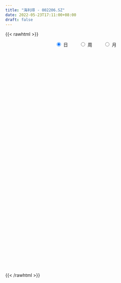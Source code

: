 ```yaml
---
title: "海利得 - 002206.SZ"
date: 2022-05-23T17:11:00+08:00
draft: false
---
```

{{< rawhtml >}}
    <div style="text-align: center">
        <label style="padding: 1rem;"><input style="margin-right: .5rem" type="radio" name="period" value="D" checked onclick="period_change(this)">日</label>
        <label style="padding: 1rem;"><input style="margin-right: .5rem" type="radio" name="period" value="W" onclick="period_change(this)">周</label>
        <label style="padding: 1rem;"><input style="margin-right: .5rem" type="radio" name="period" value="M" onclick="period_change(this)">月</label>
    </div>
    <div id="chart" style="height: 700px;"></div> 
    <script type="text/javascript">
        const D_v = [88414.81,85688.5,72486.69,175430.63,104015.01,97010.0,111430.95,96330.5,111234.52,437819.83,413335.61,219319.92,201864.05,152660.83,217826.52,156853.53,108765.5,101398.27,102374.85,95580.01,198738.55,105119.7,177600.34,258519.34,214427.91,205862.45,145038.59,136930.44,547091.91,486172.41,469386.55,233867.35,510792.84,525107.13,276634.5,253597.0,169354.0,161790.75,170203.51,198742.83,209179.36,255772.09,718495.76,438086.57,290447.69,275708.98,373329.61,233764.82,223183.49,205210.29,208273.59,191780.02,316592.36,262185.19,229954.52,133695.69,389410.2,211824.1,588864.78,416023.74,339724.54,226074.91,209394.0,512709.35,242657.79,345595.25,218289.33,221182.02,222318.5,188295.5,169327.25,117868.0,183967.25,240449.63,209501.41,156752.68,271253.13,456726.45,587412.3100000001,615416.96,1043750.75,1059504.79,738600.74,385644.76,407828.14,436140.63,492182.6,379535.36,520880.95,303868.78,256572.7,335735.37,275281.79,277193.35,265104.53,302971.63,227337.5,243543.51,208396.25,199041.21,211082.24,263424.26,198648.17,219847.0,207850.33,215282.0,370885.31,408344.14,670665.71,783890.4,384966.56,725973.7,683386.5699999999,516847.88,390154.75,384040.57,524981.6,314929.48,321241.35,407122.98,207595.63,179053.98,236004.36,294023.39,167592.81,144655.99,205950.25,428018.88,747913.22,408497.79,423031.29,528595.95,354634.24,427303.14,342150.07,323025.37,543304.0699999999,1337152.5800000001,1038293.17,442940.61,1004786.84,603027.22,400660.6,400053.51,293576.75,463613.22,264437.13,205297.62,164707.68,390498.58,307795.18,335214.96,299147.46,156356.13,195734.26,220776.73,239441.15,283251.35,202155.43,196772.62,393591.93,214629.89,128342.74,159403.27,265903.37,175006.77,154723.73,148704.22,365276.46,204761.88,132472.83,268248.58,156015.69,199385.26,159782.65,158882.91,130468.32,176545.0,153273.5,136010.87,136768.01,192560.42,134849.38,119960.0,134942.0,145618.5,154428.13,165538.74,77468.24,100819.0,157973.29,156474.0,198393.98,144141.34,104886.05,132899.5,241853.42,190937.53,209951.48,275160.06,174730.68,286887.5,224234.0,624816.0699999999,477945.3,316785.61,282183.98,232498.32,170584.74,159078.62,152308.87,173732.19,141521.2,156388.37,143911.83,147057.75,128312.8,115534.2,115540.65,141438.54,156952.75,162260.41,283344.35,201509.51,110832.08,89208.0,100439.19,129508.67,73551.38,166327.0,261993.54,174026.53,214610.58,205502.61,177416.7,123732.31,146472.36,189971.41,261269.33,134281.51,135429.19,227694.0,98982.5,125896.53,106676.36,80508.33,141304.28,308117.35,296347.04,311729.77]
const D_histogram = [0.0,-0.0012763533,-0.0071119423,-0.0186739343,-0.019774755,-0.0269794715,-0.0331035803,-0.0426211359,-0.0370769775,0.0025903324,0.0277366808,0.043038318,0.0531837806,0.0549771579,0.0576980605,0.0492389987,0.0366564708,0.0220654835,0.0158646977,0.0101062112,0.016390964,0.0145411312,0.0191437063,0.0255910888,0.011738622,0.0152181429,0.0172185742,0.0060224743,0.0260570107,0.0217988375,-0.0083610018,-0.0231611165,0.0044034137,0.0206901998,0.0245401406,0.0114026824,0.0035967893,-0.002380912,-0.0011503608,-0.0005691154,0.0002141617,0.0163987589,0.0458180422,0.0703987548,0.0777341977,0.0807188747,0.0927614956,0.0847498552,0.0612045305,0.0392286068,0.0263189007,0.0018395403,0.0001055493,-0.0396119112,-0.067140974,-0.0771381423,-0.0996974894,-0.0712848405,-0.0256526067,0.0131226403,0.0417084294,0.054017791,0.0470607125,0.0378578927,0.0333872168,0.0543770033,0.0626590635,0.0438920726,0.0084168415,-0.0203740648,-0.0421433092,-0.0576361024,-0.0593169424,-0.0387157007,-0.0434307904,-0.0438840299,-0.0287787114,0.0144974557,0.0897215067,0.185927423,0.2598230247,0.3203744477,0.3501504718,0.3518963334,0.3473052246,0.3145787844,0.2562817762,0.1933640116,0.0902024558,0.0116915455,-0.0619578561,-0.1209000008,-0.166620345,-0.2108496729,-0.2551743769,-0.3068645189,-0.3304059603,-0.3675023835,-0.3732982935,-0.3704463509,-0.3474393972,-0.3345500331,-0.3119609369,-0.2729163693,-0.2383842895,-0.1958220963,-0.1366099364,-0.0940052498,-0.0287292418,-0.0330099415,-0.0340009059,-0.0021680063,0.0383636373,0.055331892,0.0507718648,0.0602832478,0.0173515375,0.0037491196,-0.0162928152,-0.0571520943,-0.074325571,-0.0794126405,-0.0630748045,-0.0206192396,0.0111389274,0.040245559,0.0430983551,0.0911511115,0.139280505,0.173130283,0.2405331791,0.239369255,0.2247387223,0.2434037933,0.2603448544,0.2574931132,0.301786845,0.3477317732,0.3430091547,0.2479208057,0.134435956,0.028464902,-0.0494374039,-0.1151229665,-0.1566820441,-0.1422928043,-0.1468730744,-0.1512810275,-0.1454324539,-0.1178141706,-0.0841120951,-0.0902914846,-0.0992400718,-0.102847284,-0.122466596,-0.1386890228,-0.1260887755,-0.0938816485,-0.0808539867,-0.0554574023,-0.0260658555,-0.0371331694,-0.0333275608,-0.0464886708,-0.0592774808,-0.068474718,-0.0626572686,-0.0609927658,-0.0759193765,-0.0619988643,-0.0465403785,-0.0601783306,-0.0682269245,-0.0830437965,-0.0819915962,-0.0963883172,-0.0939666687,-0.0994234924,-0.089522252,-0.0703098747,-0.0441938214,-0.0188480576,-0.0080343373,-0.0107066414,-0.0120945856,-0.0068336037,0.0074399951,0.0278736779,0.0433755652,0.0567893324,0.0597654038,0.0769669307,0.0758422997,0.0771571691,0.0778417557,0.0696216928,0.047796299,0.0267748296,0.0002782562,-0.0359197659,-0.0717518032,-0.1014834769,-0.0732711918,-0.037494286,-0.0555637708,-0.077591308,-0.0726883374,-0.0643989062,-0.051721968,-0.0323744502,-0.0244644459,-0.0145095001,-0.0107815521,-0.0117655942,-0.0111573827,-0.0070049245,0.0068254056,0.0183229533,0.0270756994,0.039969279,0.0400131893,0.0306333226,0.0068342307,-0.0017961822,-0.0087589429,-0.0066333689,-0.0084803598,0.0013387595,0.0115704185,0.0049053249,-0.0183938771,-0.0323485876,-0.0613390996,-0.0891597529,-0.0865057716,-0.0800090811,-0.0546694726,-0.002130637,0.0296071158,0.0529576931,0.0703447508,0.086113085,0.0953767269,0.0979458255,0.0953228226,0.0912802832,0.090180936,0.1003510633,0.1219282366,0.1447788788]
const D_fast = [0.0,-0.0015954416,-0.0092090162,-0.0254394918,-0.0314840013,-0.0454335856,-0.0598335894,-0.080006429,-0.083731515,-0.0434166221,-0.0113361034,0.0147251132,0.038166521,0.0537041878,0.0708496055,0.0747002934,0.0712818832,0.0622072668,0.0599726554,0.0567407217,0.0671232156,0.0689086655,0.0782971672,0.0911423219,0.0802245106,0.0875085672,0.0938136421,0.0841231607,0.1106719498,0.111863486,0.0796133963,0.0590230024,0.087688386,0.1091477221,0.119132698,0.1088459105,0.1019392147,0.0953662854,0.0963092463,0.0967482129,0.0975850305,0.1178693174,0.1587431112,0.2009235125,0.2276925048,0.2508569005,0.2860898954,0.2992657187,0.2910215266,0.2788527547,0.2725227738,0.2485032984,0.2467956947,0.1971752565,0.1528609501,0.1235792463,0.0760955268,0.0866869656,0.1259060477,0.1679619548,0.2069748512,0.2327886606,0.2375967602,0.2378584135,0.2417345418,0.2763185792,0.3002654052,0.2924714325,0.2591004118,0.2252159892,0.1929109175,0.1630090988,0.1464990231,0.1574213396,0.1418485524,0.1304243054,0.138334946,0.1852354771,0.2828899047,0.4255776768,0.5644290347,0.7050740697,0.8223877116,0.9121076567,0.994342854,1.0402611099,1.0460345457,1.031457784,0.9508468421,0.8752588182,0.7861199526,0.6969528077,0.6095773772,0.5126356312,0.4045173329,0.2761110612,0.1699681297,0.0409961106,-0.0581243728,-0.1478840179,-0.2117369135,-0.2824850577,-0.3378861957,-0.3670707204,-0.392134713,-0.3985280438,-0.373468368,-0.3543649939,-0.2962712963,-0.3088044814,-0.3182956723,-0.2870047742,-0.2368822214,-0.2060809937,-0.1979480546,-0.1733658596,-0.2119596857,-0.2246248236,-0.2487399622,-0.3038872649,-0.3396421344,-0.3645823639,-0.3640132291,-0.3267124741,-0.2921695752,-0.2530015538,-0.239374169,-0.1685336347,-0.0855841149,-0.0084517662,0.1190844246,0.1777628143,0.2193169621,0.2988329815,0.3808602562,0.4423817933,0.5621222364,0.6950001079,0.7760297781,0.7429216305,0.6630457697,0.5641909413,0.4739292844,0.3794629801,0.2987333915,0.2775494302,0.2362508915,0.1940226815,0.1635131417,0.1616778824,0.1743519341,0.1455996734,0.1118410683,0.0825220351,0.0322860741,-0.0186086083,-0.0375305549,-0.0287938401,-0.035979675,-0.0244474411,-0.0015723583,-0.0219229645,-0.0264492461,-0.0512325238,-0.078840704,-0.1051566207,-0.1150034885,-0.1285871771,-0.1624936319,-0.1640728358,-0.1602494447,-0.1889319793,-0.2140373044,-0.2496151255,-0.2690608243,-0.3075546245,-0.3286246432,-0.35893734,-0.3714166627,-0.3697817541,-0.3547141561,-0.3340804066,-0.3252752707,-0.3306242351,-0.3350358257,-0.3314832448,-0.3153496472,-0.2879475449,-0.2616017663,-0.233990666,-0.2160732436,-0.1796299841,-0.1617940401,-0.1411898784,-0.1210448529,-0.1118594926,-0.1217358116,-0.1360635737,-0.162490583,-0.2076685466,-0.2614385346,-0.3165410776,-0.3066465904,-0.2802432561,-0.3122036836,-0.3536290478,-0.3668981616,-0.3747084569,-0.3749620107,-0.3637081055,-0.3619142127,-0.3555866418,-0.3545540819,-0.3584795226,-0.3606606567,-0.3582594296,-0.3427227482,-0.3266444622,-0.3111227912,-0.2882368919,-0.2781896842,-0.2799112203,-0.3020017546,-0.311081213,-0.3202337093,-0.3197664776,-0.3237335584,-0.3135797492,-0.3004554857,-0.305894248,-0.3337919193,-0.3558337767,-0.4001590636,-0.4502696551,-0.4692421167,-0.4827476965,-0.4710754562,-0.4190692798,-0.3799297481,-0.3433397475,-0.308366502,-0.2710698966,-0.237962073,-0.2109065181,-0.1896988153,-0.1709212839,-0.149475397,-0.114217504,-0.0621582715,-0.0031129096]
const D_slow = [0.0,-0.0003190883,-0.0020970739,-0.0067655575,-0.0117092462,-0.0184541141,-0.0267300092,-0.0373852931,-0.0466545375,-0.0460069544,-0.0390727842,-0.0283132047,-0.0150172596,-0.0012729701,0.013151545,0.0254612947,0.0346254124,0.0401417833,0.0441079577,0.0466345105,0.0507322515,0.0543675343,0.0591534609,0.0655512331,0.0684858886,0.0722904243,0.0765950679,0.0781006864,0.0846149391,0.0900646485,0.087974398,0.0821841189,0.0832849723,0.0884575223,0.0945925574,0.097443228,0.0983424254,0.0977471974,0.0974596072,0.0973173283,0.0973708688,0.1014705585,0.112925069,0.1305247577,0.1499583071,0.1701380258,0.1933283997,0.2145158635,0.2298169961,0.2396241478,0.246203873,0.2466637581,0.2466901454,0.2367871676,0.2200019241,0.2007173886,0.1757930162,0.1579718061,0.1515586544,0.1548393145,0.1652664218,0.1787708696,0.1905360477,0.2000005209,0.2083473251,0.2219415759,0.2376063418,0.2485793599,0.2506835703,0.2455900541,0.2350542268,0.2206452012,0.2058159656,0.1961370404,0.1852793428,0.1743083353,0.1671136575,0.1707380214,0.193168398,0.2396502538,0.30460601,0.3846996219,0.4722372399,0.5602113232,0.6470376294,0.7256823255,0.7897527695,0.8380937724,0.8606443864,0.8635672727,0.8480778087,0.8178528085,0.7761977222,0.723485304,0.6596917098,0.5829755801,0.50037409,0.4084984941,0.3151739207,0.222562333,0.1357024837,0.0520649754,-0.0259252588,-0.0941543511,-0.1537504235,-0.2027059476,-0.2368584317,-0.2603597441,-0.2675420546,-0.2757945399,-0.2842947664,-0.284836768,-0.2752458586,-0.2614128856,-0.2487199194,-0.2336491075,-0.2293112231,-0.2283739432,-0.232447147,-0.2467351706,-0.2653165633,-0.2851697235,-0.3009384246,-0.3060932345,-0.3033085026,-0.2932471129,-0.2824725241,-0.2596847462,-0.22486462,-0.1815820492,-0.1214487544,-0.0616064407,-0.0054217601,0.0554291882,0.1205154018,0.1848886801,0.2603353914,0.3472683347,0.4330206233,0.4950008248,0.5286098138,0.5357260393,0.5233666883,0.4945859467,0.4554154356,0.4198422345,0.3831239659,0.3453037091,0.3089455956,0.2794920529,0.2584640292,0.235891158,0.2110811401,0.1853693191,0.1547526701,0.1200804144,0.0885582205,0.0650878084,0.0448743117,0.0310099612,0.0244934973,0.0152102049,0.0068783147,-0.004743853,-0.0195632232,-0.0366819027,-0.0523462198,-0.0675944113,-0.0865742554,-0.1020739715,-0.1137090661,-0.1287536488,-0.1458103799,-0.166571329,-0.1870692281,-0.2111663074,-0.2346579745,-0.2595138476,-0.2818944106,-0.2994718793,-0.3105203347,-0.3152323491,-0.3172409334,-0.3199175937,-0.3229412401,-0.3246496411,-0.3227896423,-0.3158212228,-0.3049773315,-0.2907799984,-0.2758386475,-0.2565969148,-0.2376363398,-0.2183470476,-0.1988866086,-0.1814811854,-0.1695321107,-0.1628384033,-0.1627688392,-0.1717487807,-0.1896867315,-0.2150576007,-0.2333753986,-0.2427489701,-0.2566399128,-0.2760377398,-0.2942098242,-0.3103095507,-0.3232400427,-0.3313336553,-0.3374497668,-0.3410771418,-0.3437725298,-0.3467139283,-0.349503274,-0.3512545051,-0.3495481537,-0.3449674154,-0.3381984906,-0.3282061708,-0.3182028735,-0.3105445429,-0.3088359852,-0.3092850308,-0.3114747665,-0.3131331087,-0.3152531986,-0.3149185088,-0.3120259041,-0.3107995729,-0.3153980422,-0.3234851891,-0.338819964,-0.3611099022,-0.3827363451,-0.4027386154,-0.4164059835,-0.4169386428,-0.4095368639,-0.3962974406,-0.3787112529,-0.3571829816,-0.3333387999,-0.3088523435,-0.2850216379,-0.2622015671,-0.2396563331,-0.2145685673,-0.1840865081,-0.1478917884]
const D_data = [['2021-05-12', 5.44, 5.6, 5.37, 5.61],['2021-05-13', 5.64, 5.58, 5.52, 5.72],['2021-05-14', 5.56, 5.5, 5.47, 5.65],['2021-05-17', 5.46, 5.37, 5.3, 5.53],['2021-05-18', 5.38, 5.45, 5.3, 5.46],['2021-05-19', 5.45, 5.33, 5.31, 5.48],['2021-05-20', 5.31, 5.28, 5.18, 5.34],['2021-05-21', 5.29, 5.16, 5.14, 5.32],['2021-05-24', 5.17, 5.3, 5.13, 5.3],['2021-05-25', 5.31, 5.83, 5.31, 5.83],['2021-05-26', 5.83, 5.83, 5.68, 5.93],['2021-05-27', 5.76, 5.84, 5.73, 5.85],['2021-05-28', 5.83, 5.88, 5.7, 5.96],['2021-05-31', 5.99, 5.85, 5.78, 6.0],['2021-06-01', 5.85, 5.92, 5.76, 6.02],['2021-06-02', 5.9, 5.81, 5.8, 6.05],['2021-06-03', 5.82, 5.74, 5.73, 5.87],['2021-06-04', 5.72, 5.67, 5.62, 5.75],['2021-06-07', 5.67, 5.74, 5.67, 5.84],['2021-06-08', 5.76, 5.73, 5.63, 5.81],['2021-06-09', 5.69, 5.9, 5.65, 5.98],['2021-06-10', 5.91, 5.83, 5.8, 5.91],['2021-06-11', 5.87, 5.94, 5.75, 5.99],['2021-06-15', 5.92, 6.02, 5.83, 6.11],['2021-06-16', 5.95, 5.77, 5.61, 5.99],['2021-06-17', 5.76, 5.98, 5.75, 6.01],['2021-06-18', 6.0, 6.0, 5.88, 6.04],['2021-06-21', 5.96, 5.83, 5.8, 6.01],['2021-06-22', 5.81, 6.27, 5.75, 6.41],['2021-06-23', 6.27, 6.04, 5.99, 6.32],['2021-06-24', 6.01, 5.64, 5.52, 6.07],['2021-06-25', 5.62, 5.71, 5.57, 5.81],['2021-06-28', 5.66, 6.28, 5.62, 6.28],['2021-06-29', 6.39, 6.28, 6.15, 6.56],['2021-06-30', 6.35, 6.21, 6.11, 6.37],['2021-07-01', 6.21, 6.0, 6.0, 6.28],['2021-07-02', 5.99, 6.03, 5.96, 6.12],['2021-07-05', 6.04, 6.03, 5.92, 6.14],['2021-07-06', 6.03, 6.12, 5.96, 6.16],['2021-07-07', 6.1, 6.13, 6.02, 6.26],['2021-07-08', 6.14, 6.15, 6.03, 6.29],['2021-07-09', 6.14, 6.41, 6.05, 6.41],['2021-07-12', 6.5, 6.74, 6.46, 7.05],['2021-07-13', 6.6, 6.89, 6.55, 6.95],['2021-07-14', 6.88, 6.84, 6.79, 7.03],['2021-07-15', 6.86, 6.9, 6.71, 7.03],['2021-07-16', 6.86, 7.15, 6.75, 7.29],['2021-07-19', 7.17, 7.01, 6.99, 7.23],['2021-07-20', 6.93, 6.82, 6.72, 6.93],['2021-07-21', 6.83, 6.79, 6.63, 6.87],['2021-07-22', 6.79, 6.87, 6.71, 6.93],['2021-07-23', 6.87, 6.67, 6.65, 6.91],['2021-07-26', 6.67, 6.92, 6.65, 6.99],['2021-07-27', 6.88, 6.35, 6.32, 6.99],['2021-07-28', 6.3, 6.31, 6.14, 6.48],['2021-07-29', 6.32, 6.4, 6.32, 6.5],['2021-07-30', 6.38, 6.11, 6.07, 6.48],['2021-08-02', 6.4, 6.72, 6.38, 6.72],['2021-08-03', 6.87, 7.12, 6.86, 7.15],['2021-08-04', 7.12, 7.28, 7.05, 7.6],['2021-08-05', 7.31, 7.38, 7.11, 7.47],['2021-08-06', 7.58, 7.35, 7.3, 7.58],['2021-08-09', 7.34, 7.19, 7.11, 7.42],['2021-08-10', 7.3, 7.18, 7.0, 7.65],['2021-08-11', 7.3, 7.26, 7.1, 7.47],['2021-08-12', 7.32, 7.69, 7.21, 7.75],['2021-08-13', 7.76, 7.69, 7.55, 7.85],['2021-08-16', 7.64, 7.4, 7.37, 7.75],['2021-08-17', 7.4, 7.1, 7.05, 7.51],['2021-08-18', 7.1, 7.04, 6.91, 7.16],['2021-08-19', 7.06, 7.0, 6.78, 7.08],['2021-08-20', 7.01, 6.97, 6.84, 7.12],['2021-08-23', 7.01, 7.08, 6.86, 7.09],['2021-08-24', 7.09, 7.4, 7.02, 7.41],['2021-08-25', 7.29, 7.12, 7.0, 7.3],['2021-08-26', 7.11, 7.15, 7.02, 7.2],['2021-08-27', 7.12, 7.38, 7.04, 7.45],['2021-08-30', 7.35, 7.91, 7.32, 7.96],['2021-08-31', 7.78, 8.7, 7.78, 8.7],['2021-09-01', 9.09, 9.57, 8.9, 9.57],['2021-09-02', 9.56, 9.97, 9.02, 10.24],['2021-09-03', 10.2, 10.45, 10.14, 10.97],['2021-09-06', 10.7, 10.64, 9.92, 11.15],['2021-09-07', 10.71, 10.73, 10.5, 10.92],['2021-09-08', 10.95, 11.01, 10.75, 11.5],['2021-09-09', 11.01, 10.92, 10.51, 11.2],['2021-09-10', 11.07, 10.69, 10.45, 11.18],['2021-09-13', 10.85, 10.6, 10.28, 10.85],['2021-09-14', 10.55, 9.88, 9.86, 10.57],['2021-09-15', 9.84, 9.86, 9.7, 10.12],['2021-09-16', 10.08, 9.61, 9.52, 10.08],['2021-09-17', 9.63, 9.48, 9.22, 9.69],['2021-09-22', 9.42, 9.36, 9.17, 9.5],['2021-09-23', 9.4, 9.09, 9.0, 9.44],['2021-09-24', 9.12, 8.76, 8.72, 9.15],['2021-09-27', 8.83, 8.27, 8.2, 8.89],['2021-09-28', 8.29, 8.24, 8.05, 8.45],['2021-09-29', 8.24, 7.69, 7.64, 8.28],['2021-09-30', 7.82, 7.72, 7.65, 7.9],['2021-10-08', 7.97, 7.56, 7.48, 8.04],['2021-10-11', 7.65, 7.62, 7.49, 7.81],['2021-10-12', 7.71, 7.33, 7.19, 7.71],['2021-10-13', 7.33, 7.29, 7.1, 7.33],['2021-10-14', 7.3, 7.42, 7.18, 7.58],['2021-10-15', 7.41, 7.34, 7.23, 7.54],['2021-10-18', 7.4, 7.45, 7.25, 7.51],['2021-10-19', 7.51, 7.77, 7.38, 7.9],['2021-10-20', 7.72, 7.71, 7.32, 7.8],['2021-10-21', 7.64, 8.2, 7.55, 8.48],['2021-10-22', 8.12, 7.43, 7.42, 8.2],['2021-10-25', 7.49, 7.39, 7.25, 7.58],['2021-10-26', 7.34, 7.83, 7.33, 8.13],['2021-10-27', 7.88, 8.11, 7.61, 8.43],['2021-10-28', 8.1, 7.97, 7.68, 8.32],['2021-10-29', 8.07, 7.74, 7.66, 8.12],['2021-11-01', 7.8, 7.94, 7.79, 8.07],['2021-11-02', 7.9, 7.19, 7.16, 7.96],['2021-11-03', 7.26, 7.38, 7.13, 7.57],['2021-11-04', 7.37, 7.17, 7.09, 7.43],['2021-11-05', 7.16, 6.68, 6.64, 7.16],['2021-11-08', 6.61, 6.73, 6.43, 6.78],['2021-11-09', 6.72, 6.72, 6.56, 6.76],['2021-11-10', 6.76, 6.92, 6.57, 6.97],['2021-11-11', 6.83, 7.33, 6.83, 7.34],['2021-11-12', 7.35, 7.35, 7.24, 7.42],['2021-11-15', 7.34, 7.46, 7.3, 7.53],['2021-11-16', 7.49, 7.21, 7.17, 7.62],['2021-11-17', 7.21, 7.93, 7.11, 7.93],['2021-11-18', 7.94, 8.25, 7.83, 8.71],['2021-11-19', 8.3, 8.39, 7.9, 8.44],['2021-11-22', 8.39, 9.23, 8.3, 9.23],['2021-11-23', 9.28, 8.73, 8.65, 9.38],['2021-11-24', 8.87, 8.7, 8.53, 9.04],['2021-11-25', 8.7, 9.32, 8.58, 9.48],['2021-11-26', 9.21, 9.61, 9.18, 9.88],['2021-11-29', 9.58, 9.63, 9.42, 9.82],['2021-11-30', 9.7, 10.59, 9.7, 10.59],['2021-12-01', 11.36, 11.16, 10.82, 11.65],['2021-12-02', 11.29, 10.97, 10.49, 11.8],['2021-12-03', 10.97, 9.87, 9.87, 10.99],['2021-12-06', 9.71, 9.3, 9.18, 9.95],['2021-12-07', 9.58, 8.94, 8.87, 9.64],['2021-12-08', 9.17, 8.86, 8.81, 9.18],['2021-12-09', 8.84, 8.63, 8.51, 8.85],['2021-12-10', 8.66, 8.6, 8.43, 8.73],['2021-12-13', 8.64, 9.17, 8.58, 9.23],['2021-12-14', 9.06, 8.9, 8.86, 9.2],['2021-12-15', 8.88, 8.81, 8.7, 9.08],['2021-12-16', 8.81, 8.87, 8.75, 8.98],['2021-12-17', 8.83, 9.17, 8.75, 9.45],['2021-12-20', 9.1, 9.37, 8.94, 9.54],['2021-12-21', 9.36, 8.91, 8.72, 9.36],['2021-12-22', 8.95, 8.79, 8.5, 8.95],['2021-12-23', 8.79, 8.77, 8.71, 8.93],['2021-12-24', 8.79, 8.44, 8.42, 8.82],['2021-12-27', 8.42, 8.3, 8.08, 8.49],['2021-12-28', 8.36, 8.56, 8.29, 8.62],['2021-12-29', 8.48, 8.85, 8.42, 9.1],['2021-12-30', 8.87, 8.67, 8.5, 8.88],['2021-12-31', 8.64, 8.88, 8.58, 9.07],['2022-01-04', 8.79, 9.05, 8.73, 9.35],['2022-01-05', 9.05, 8.57, 8.51, 9.06],['2022-01-06', 8.53, 8.71, 8.5, 8.8],['2022-01-07', 8.7, 8.44, 8.4, 8.75],['2022-01-10', 8.43, 8.33, 8.23, 8.49],['2022-01-11', 8.33, 8.26, 8.23, 8.56],['2022-01-12', 8.27, 8.38, 8.23, 8.47],['2022-01-13', 8.35, 8.29, 8.25, 8.47],['2022-01-14', 8.24, 7.98, 7.85, 8.28],['2022-01-17', 7.99, 8.27, 7.95, 8.34],['2022-01-18', 8.25, 8.31, 8.15, 8.34],['2022-01-19', 8.33, 7.89, 7.77, 8.41],['2022-01-20', 7.89, 7.83, 7.73, 8.0],['2022-01-21', 7.8, 7.6, 7.5, 7.85],['2022-01-24', 7.6, 7.67, 7.51, 7.77],['2022-01-25', 7.6, 7.34, 7.3, 7.76],['2022-01-26', 7.25, 7.41, 7.23, 7.5],['2022-01-27', 7.41, 7.19, 7.1, 7.53],['2022-01-28', 7.19, 7.28, 6.99, 7.57],['2022-02-07', 7.36, 7.37, 7.3, 7.5],['2022-02-08', 7.4, 7.49, 7.26, 7.54],['2022-02-09', 7.5, 7.55, 7.36, 7.61],['2022-02-10', 7.53, 7.41, 7.33, 7.57],['2022-02-11', 7.37, 7.21, 7.18, 7.38],['2022-02-14', 7.09, 7.16, 7.09, 7.32],['2022-02-15', 7.13, 7.2, 7.08, 7.37],['2022-02-16', 7.21, 7.32, 7.21, 7.56],['2022-02-17', 7.32, 7.46, 7.3, 7.6],['2022-02-18', 7.42, 7.48, 7.38, 7.51],['2022-02-21', 7.53, 7.53, 7.44, 7.64],['2022-02-22', 7.53, 7.45, 7.37, 7.62],['2022-02-23', 7.52, 7.7, 7.43, 7.73],['2022-02-24', 7.68, 7.54, 7.42, 7.88],['2022-02-25', 7.61, 7.6, 7.56, 7.85],['2022-02-28', 7.58, 7.63, 7.46, 7.68],['2022-03-01', 7.63, 7.53, 7.46, 7.68],['2022-03-02', 7.55, 7.3, 7.17, 7.56],['2022-03-03', 7.3, 7.2, 7.14, 7.32],['2022-03-04', 7.19, 6.99, 6.9, 7.2],['2022-03-07', 6.96, 6.66, 6.58, 6.98],['2022-03-08', 6.71, 6.4, 6.35, 6.73],['2022-03-09', 6.44, 6.2, 5.91, 6.46],['2022-03-10', 6.5, 6.82, 6.45, 6.82],['2022-03-11', 6.85, 7.01, 6.46, 7.02],['2022-03-14', 6.78, 6.31, 6.31, 6.95],['2022-03-15', 6.32, 6.06, 6.06, 6.41],['2022-03-16', 6.21, 6.25, 5.92, 6.31],['2022-03-17', 6.37, 6.23, 6.15, 6.52],['2022-03-18', 6.21, 6.25, 6.12, 6.26],['2022-03-21', 6.23, 6.34, 6.19, 6.41],['2022-03-22', 6.3, 6.2, 6.15, 6.35],['2022-03-23', 6.23, 6.21, 6.12, 6.38],['2022-03-24', 6.17, 6.11, 6.05, 6.2],['2022-03-25', 6.1, 6.0, 5.98, 6.13],['2022-03-28', 5.95, 5.96, 5.85, 6.05],['2022-03-29', 5.98, 5.96, 5.91, 6.1],['2022-03-30', 6.05, 6.08, 5.97, 6.12],['2022-03-31', 6.04, 6.08, 6.02, 6.13],['2022-04-01', 6.03, 6.07, 5.96, 6.11],['2022-04-06', 6.07, 6.16, 6.04, 6.2],['2022-04-07', 6.13, 6.02, 5.95, 6.14],['2022-04-08', 6.03, 5.86, 5.82, 6.03],['2022-04-11', 5.81, 5.56, 5.3, 5.85],['2022-04-12', 5.55, 5.62, 5.4, 5.66],['2022-04-13', 5.6, 5.55, 5.5, 5.65],['2022-04-14', 5.58, 5.6, 5.5, 5.65],['2022-04-15', 5.58, 5.5, 5.44, 5.63],['2022-04-18', 5.48, 5.62, 5.39, 5.66],['2022-04-19', 5.68, 5.64, 5.56, 5.7],['2022-04-20', 5.73, 5.4, 5.38, 5.74],['2022-04-21', 5.35, 5.06, 5.01, 5.37],['2022-04-22', 5.05, 5.01, 4.92, 5.08],['2022-04-25', 4.92, 4.62, 4.57, 4.93],['2022-04-26', 4.61, 4.37, 4.29, 4.62],['2022-04-27', 4.26, 4.56, 4.25, 4.59],['2022-04-28', 4.55, 4.51, 4.45, 4.64],['2022-04-29', 4.55, 4.72, 4.51, 4.75],['2022-05-05', 4.76, 5.19, 4.76, 5.19],['2022-05-06', 5.02, 5.11, 4.98, 5.24],['2022-05-09', 5.14, 5.13, 5.05, 5.28],['2022-05-10', 5.07, 5.16, 5.01, 5.22],['2022-05-11', 5.17, 5.24, 5.15, 5.48],['2022-05-12', 5.2, 5.25, 5.2, 5.31],['2022-05-13', 5.29, 5.23, 5.15, 5.3],['2022-05-16', 5.25, 5.2, 5.15, 5.3],['2022-05-17', 5.19, 5.2, 5.11, 5.21],['2022-05-18', 5.21, 5.26, 5.16, 5.33],['2022-05-19', 5.2, 5.47, 5.16, 5.58],['2022-05-20', 5.55, 5.76, 5.5, 5.88],['2022-05-23', 5.77, 5.98, 5.73, 6.05]]
const W_v = [303032.95,284820.23,423683.68,356171.93,202995.91,423143.74,234986.26,430812.11,291398.65,360473.8,250341.64,142868.67,287055.25,317083.06,245374.73,212624.07,160789.67,220126.56,280264.92,183218.23,222187.38,564793.98,355389.9199999999,214055.36,245202.49,227076.96,185384.83,439748.97,621421.6499999999,403286.43,152524.78,108208.16,275927.35,252358.18,333494.35,277684.73,203941.44,161491.43,468703.72,602893.6,369145.17,311014.48,226348.42,221313.36,462939.43,227651.47,270086.07,239999.51,248432.45,185540.09,388267.79,225608.74,353783.0,281019.63,192526.92,333054.9,443991.9399999999,276022.29,196477.9,243136.77,285757.0,202548.43,128210.3,214532.49,199827.37,185668.35,175922.5,231512.82,506822.19,238070.98,230627.43,278201.66,159548.48,149945.59,178806.78,153488.17,226671.64,191771.1,330276.15,212068.74,362388.75,376531.27,576469.0700000001,733500.1000000001,628721.78,534838.14,739301.3199999999,728275.9299999999,632280.01,369197.63,519184.33,125410.31,493338.11,581484.98,382787.68,496100.08,418711.97,375003.93,431404.46,397451.59,254252.77,180841.95,148145.12,195921.14,209269.14,188558.87,129793.64,203556.57,374369.45,345274.96,236514.21,194447.63,241480.35,84385.97,122700.26,232091.7,205878.66,190469.1,255602.03,552375.73,239395.06,181129.02,352242.02,373158.34,412918.44,283592.1,783589.0599999999,1105373.71,410523.4400000001,339774.19,788062.48,626187.23,1038772.76,1045523.1499999999,1206387.29,1144975.0600000001,691677.0900000001,448075.74,329152.36,275619.58,408794.59,316229.42,231294.35,184871.49,220628.27,293252.36,252580.98,284122.12,234214.37,274516.85,109675.9,418157.35,836272.0,919121.05,500044.3400000001,403790.59,695339.4099999999,2539292.4900000002,1027782.4399999999,600349.6900000001,515434.65,581376.54,500933.48,347238.03,133232.55,83029.94,485792.98,480816.16,312296.18,431328.04,487580.59,2927218.0500000003,1663161.8,675839.76,620468.36,1074420.26,696348.76,535510.22,441414.68,568929.0,712741.03,613469.42,1030672.55,498162.28,1228128.74,2173415.1000000001,1461090.3399999999,1573711.9300000002,725272.85,432266.75,873703.7,470842.84,590518.53,520747.28,756839.55,313872.71,625897.97,584217.0900000001,1383573.9299999999,737504.65,679413.45,823848.2899999999,1873448.6600000001,1735485.47,995688.5399999999,2096068.6099999999,1062212.21,1331837.96,1782512.0700000001,1528645.7200000002,918991.27,1061924.1000000001,3762811.2599999998,2460396.8700000001,1796593.1600000001,817579.6699999999,982248.89,199041.21,1100852.0,2449067.5600000001,2701329.46,1952315.98,1084270.1699999999,1935036.1299999999,2075714.6900000002,3684715.7999999998,2702104.9199999999,1488554.23,1294247.99,1142397.2799999998,895967.8300000001,1109614.55,960884.24,778952.38,720148.6800000001,677995.61,757801.61,880527.98,1585828.3100000001,1479997.95,783029.25,650357.23,460651.7000000001,785333.1299999999,805407.12,867734.5599999999,451240.74,722283.73,932953.3599999999,311729.77]
const W_histogram = [0.0,-0.0098725926,0.0042310638,0.0002452691,-0.0017046761,0.0015629559,-0.0002937078,-0.0058193957,-0.0116953318,-0.0130654592,-0.0148028212,-0.0182920406,-0.0210081924,-0.0345686219,-0.030000545,-0.0334436953,-0.0279306094,-0.0444644874,-0.0634210921,-0.0706900089,-0.0788724543,-0.0711026527,-0.0656538424,-0.0617957817,-0.044184093,-0.0330312923,-0.034126189,-0.0482444659,-0.0822986167,-0.1109593117,-0.1114459766,-0.1016714507,-0.0830019165,-0.0568025136,-0.0298780278,-0.0219410915,-0.0059708436,0.0015878164,0.0265189581,0.0571360194,0.0720190625,0.0870726261,0.0985013204,0.1018949142,0.105872895,0.0900221349,0.0568805295,0.0320652921,0.0158919609,0.004849157,-0.0260034923,-0.0302817667,-0.0445032089,-0.0361194653,-0.0364265036,-0.0195859103,-0.0230086767,-0.031765441,-0.0301748057,-0.030498871,-0.0285669598,-0.0166226804,-0.0007205538,-0.009628502,-0.0186391494,-0.0162737472,-0.00283807,0.0059064233,0.036555178,0.0406972554,0.0382731761,0.0386720883,0.0349813722,0.0242398467,0.0182149994,0.0171438685,0.0266805191,0.037697549,0.0438033882,0.0446816145,0.0565198994,0.0744783337,0.0848039905,0.0890430194,0.0884611633,0.0921659809,0.0941264305,0.1102030784,0.1098785606,0.1024932218,0.061498866,0.0348053459,0.0034428239,-0.0237471177,-0.0468486823,-0.0558335784,-0.0674145541,-0.0654072561,-0.0500273891,-0.0335823439,-0.0244793607,-0.0252114915,-0.0272003878,-0.0273984363,-0.030619535,-0.0385025916,-0.0397764756,-0.0391627282,-0.0336966841,-0.0211807044,-0.0078659885,-0.0073729708,-0.0143254993,-0.0207294046,-0.0179761803,-0.0204230411,-0.0199363921,-0.0181974156,-0.0096988015,-0.0064169828,0.0030741041,0.0111278796,0.0100155575,0.012817289,0.0203084966,0.0242819825,0.0438473873,0.0624234496,0.0696332622,0.070988311,0.0600105632,0.0411416669,0.0531431458,0.0325679318,0.0419415987,0.0231488981,0.0074945044,-0.0126070893,-0.0320076832,-0.0408487412,-0.047932841,-0.0546412585,-0.0570195392,-0.0552293694,-0.0526005004,-0.0494638734,-0.0484729901,-0.0391320143,-0.0303759615,-0.0199639931,-0.013839055,0.0001966116,0.0167823259,0.0297254405,0.0340806758,0.0432515969,0.0690865198,0.0784995869,0.0887026016,0.0819690093,0.0728206857,0.0507236206,0.0469080483,0.0292893094,0.020570561,0.0209354778,0.0195050197,0.018830499,0.0081178385,0.0083448588,0.0141660578,0.0466474175,0.0414759578,0.0407055061,0.0352191391,0.0449170239,0.0220973041,-0.0026442051,-0.0186335618,-0.0208409684,-0.0006409728,0.0010137842,0.0082630398,0.0186263494,0.0810397612,0.0978263466,0.1213837694,0.1668378892,0.1601951634,0.1301549561,0.1330913014,0.118535965,0.0972114534,0.0941810251,0.078450863,0.0635433016,0.0191555027,-0.0356831257,-0.0264693474,-0.0368818612,-0.0283333737,-0.0216857556,-0.038864801,-0.0310600277,-0.0041051682,0.0564232917,0.0568358819,0.0143124275,0.0619458158,0.106013661,0.0776482335,0.0773069806,0.2641274138,0.3772577419,0.3448746017,0.2534686326,0.108860591,-0.0056014575,-0.0989845848,-0.1542514732,-0.1683392035,-0.2429246535,-0.2405607769,-0.165929649,-0.0380497285,0.0553235926,0.0244069427,0.0345773218,-0.013074665,-0.0197741283,-0.0565686212,-0.1114446895,-0.1694178265,-0.2220779014,-0.2521867472,-0.2443097739,-0.2220527671,-0.2380301744,-0.2363869625,-0.2730246319,-0.2985661219,-0.2947116696,-0.2898317051,-0.2934768499,-0.3099016867,-0.3200057083,-0.2814929268,-0.2311161685,-0.1492521297,-0.0713872216]
const W_fast = [0.0,-0.0123407407,0.0028206817,-0.0011037958,-0.00347991,0.000178461,-0.0017516297,-0.0087321665,-0.0175319355,-0.0221684277,-0.0276064951,-0.0356687245,-0.0436369245,-0.0658395095,-0.0687715688,-0.0805756429,-0.0820452094,-0.1096952092,-0.144507087,-0.169448506,-0.1973490649,-0.2073549266,-0.2183195769,-0.2299104616,-0.2233447961,-0.2204498184,-0.2300762625,-0.2562556558,-0.3108844608,-0.3672849837,-0.3956331428,-0.4112764795,-0.4133574245,-0.40135865,-0.3819036712,-0.3794520077,-0.3649744707,-0.3570188566,-0.3254579754,-0.2805569092,-0.2476691006,-0.2108473804,-0.174793356,-0.1459260336,-0.1154798291,-0.1088250555,-0.1277465285,-0.1445454429,-0.1567457839,-0.1665762986,-0.2039298209,-0.215778537,-0.2411257814,-0.2417719041,-0.2511855683,-0.2392414526,-0.2484163881,-0.2651145127,-0.2710675788,-0.2790163619,-0.2842261906,-0.2764375814,-0.2607155931,-0.2720306668,-0.2857011016,-0.2874041362,-0.2746779766,-0.2644568774,-0.2246693282,-0.2103529369,-0.2032087222,-0.1931417879,-0.1880871609,-0.1927687248,-0.1942398222,-0.191024986,-0.1748182056,-0.1543767885,-0.1373201022,-0.1252714722,-0.0993032126,-0.0627251948,-0.0311985404,-0.0046987567,0.016834678,0.0435809909,0.0690730481,0.1127004656,0.1398455879,0.1580835546,0.1324639153,0.1144717317,0.0839699156,0.0508431946,0.0160294594,-0.0069138313,-0.0353484455,-0.0496929616,-0.0468199418,-0.0387704826,-0.0357873395,-0.0428223432,-0.0516113365,-0.058658994,-0.0695349765,-0.087043681,-0.0982616839,-0.1074386185,-0.1103967455,-0.1031759418,-0.0918277231,-0.0931779481,-0.1037118514,-0.1152981079,-0.1170389286,-0.1245915497,-0.1290889987,-0.1318993761,-0.1258254624,-0.1241478895,-0.1138882766,-0.1030525311,-0.1016609638,-0.09565491,-0.0830865784,-0.0730425968,-0.0425153452,-0.0083334205,0.0162847077,0.0353868342,0.0394117272,0.0308282477,0.056115513,0.043682282,0.0635413485,0.0505358724,0.0367551048,0.0135017388,-0.0139007759,-0.0329540192,-0.0520213293,-0.0723900614,-0.0890232268,-0.1010403995,-0.1115616555,-0.1207909968,-0.1319183611,-0.1323603889,-0.1311983264,-0.1257773563,-0.123112182,-0.1090273625,-0.0882460667,-0.067871592,-0.0549961877,-0.0350123674,0.0080941855,0.0371321493,0.0695108144,0.0832694744,0.0923263222,0.0829101623,0.0908216021,0.0805251905,0.0769490824,0.0825478686,0.0859936655,0.0900267695,0.0813435686,0.0836568037,0.0930195171,0.1371627312,0.1423602609,0.1517661858,0.1550846035,0.1760117443,0.1587163505,0.1333137901,0.1126660428,0.1052483942,0.1252881465,0.1271963497,0.1365113652,0.1515312621,0.2342046143,0.2754477863,0.3293511514,0.4165147435,0.4499208086,0.4524193403,0.4886285109,0.5037071659,0.5066855175,0.5272003456,0.5310828992,0.5320611632,0.4924622399,0.4287028301,0.4312992716,0.4116662925,0.4131314366,0.4143576157,0.3874623701,0.3875021365,0.413430704,0.4880649867,0.5026865475,0.4637411999,0.5268610421,0.5974323027,0.5884789335,0.6074644257,0.8603167124,1.067761476,1.1215969862,1.0935581752,0.9761652814,0.8603028686,0.742173595,0.6483438383,0.5921713071,0.4568546937,0.3990783762,0.4322270918,0.5505945801,0.6577987995,0.6329838852,0.6517985948,0.6008779417,0.5892349463,0.5382982981,0.4555610575,0.3552334638,0.2470539136,0.1538983809,0.1006979108,0.0674417259,-0.008043225,-0.0654967538,-0.1703905811,-0.2705736016,-0.3403970667,-0.4079750286,-0.4849893858,-0.5788896443,-0.6689950929,-0.7008555431,-0.708257827,-0.6637068206,-0.6036887179]
const W_slow = [0.0,-0.0024681481,-0.0014103822,-0.0013490649,-0.0017752339,-0.0013844949,-0.0014579219,-0.0029127708,-0.0058366037,-0.0091029685,-0.0128036738,-0.017376684,-0.0226287321,-0.0312708876,-0.0387710238,-0.0471319476,-0.0541146,-0.0652307218,-0.0810859949,-0.0987584971,-0.1184766106,-0.1362522738,-0.1526657344,-0.1681146799,-0.1791607031,-0.1874185262,-0.1959500734,-0.2080111899,-0.2285858441,-0.256325672,-0.2841871662,-0.3096050288,-0.330355508,-0.3445561364,-0.3520256433,-0.3575109162,-0.3590036271,-0.358606673,-0.3519769335,-0.3376929286,-0.319688163,-0.2979200065,-0.2732946764,-0.2478209478,-0.2213527241,-0.1988471904,-0.184627058,-0.176610735,-0.1726377448,-0.1714254555,-0.1779263286,-0.1854967703,-0.1966225725,-0.2056524388,-0.2147590647,-0.2196555423,-0.2254077115,-0.2333490717,-0.2408927731,-0.2485174909,-0.2556592308,-0.2598149009,-0.2599950394,-0.2624021649,-0.2670619522,-0.271130389,-0.2718399065,-0.2703633007,-0.2612245062,-0.2510501923,-0.2414818983,-0.2318138762,-0.2230685332,-0.2170085715,-0.2124548216,-0.2081688545,-0.2014987247,-0.1920743375,-0.1811234904,-0.1699530868,-0.155823112,-0.1372035285,-0.1160025309,-0.0937417761,-0.0716264852,-0.04858499,-0.0250533824,0.0024973872,0.0299670274,0.0555903328,0.0709650493,0.0796663858,0.0805270917,0.0745903123,0.0628781417,0.0489197471,0.0320661086,0.0157142946,0.0032074473,-0.0051881387,-0.0113079789,-0.0176108517,-0.0244109487,-0.0312605577,-0.0389154415,-0.0485410894,-0.0584852083,-0.0682758904,-0.0767000614,-0.0819952375,-0.0839617346,-0.0858049773,-0.0893863521,-0.0945687033,-0.0990627483,-0.1041685086,-0.1091526066,-0.1137019605,-0.1161266609,-0.1177309066,-0.1169623806,-0.1141804107,-0.1116765213,-0.1084721991,-0.1033950749,-0.0973245793,-0.0863627325,-0.0707568701,-0.0533485545,-0.0356014768,-0.020598836,-0.0103134193,0.0029723672,0.0111143501,0.0215997498,0.0273869743,0.0292606004,0.0261088281,0.0181069073,0.007894722,-0.0040884883,-0.0177488029,-0.0320036877,-0.04581103,-0.0589611551,-0.0713271235,-0.083445371,-0.0932283746,-0.1008223649,-0.1058133632,-0.109273127,-0.1092239741,-0.1050283926,-0.0975970325,-0.0890768635,-0.0782639643,-0.0609923343,-0.0413674376,-0.0191917872,0.0013004651,0.0195056365,0.0321865417,0.0439135538,0.0512358811,0.0563785214,0.0616123908,0.0664886457,0.0711962705,0.0732257301,0.0753119448,0.0788534593,0.0905153137,0.1008843031,0.1110606797,0.1198654644,0.1310947204,0.1366190464,0.1359579951,0.1312996047,0.1260893626,0.1259291194,0.1261825654,0.1282483254,0.1329049127,0.153164853,0.1776214397,0.2079673821,0.2496768543,0.2897256452,0.3222643842,0.3555372096,0.3851712008,0.4094740642,0.4330193204,0.4526320362,0.4685178616,0.4733067372,0.4643859558,0.457768619,0.4485481537,0.4414648102,0.4360433713,0.4263271711,0.4185621642,0.4175358721,0.431641695,0.4458506655,0.4494287724,0.4649152263,0.4914186416,0.5108307,0.5301574451,0.5961892986,0.6905037341,0.7767223845,0.8400895426,0.8673046904,0.865904326,0.8411581798,0.8025953115,0.7605105106,0.6997793473,0.639639153,0.5981567408,0.5886443087,0.6024752068,0.6085769425,0.617221273,0.6139526067,0.6090090746,0.5948669193,0.5670057469,0.5246512903,0.469131815,0.4060851282,0.3450076847,0.2894944929,0.2299869493,0.1708902087,0.1026340507,0.0279925203,-0.0456853971,-0.1181433234,-0.1915125359,-0.2689879576,-0.3489893846,-0.4193626163,-0.4771416585,-0.5144546909,-0.5323014963]
const W_data = [['2017-07-14', 6.2592, 6.0528, 5.9841, 6.2764],['2017-07-21', 6.0271, 5.8981, 5.7605, 6.0357],['2017-07-28', 5.8981, 6.2076, 5.8981, 6.285],['2017-08-04', 6.2162, 6.0099, 5.9583, 6.2764],['2017-08-11', 6.0099, 6.0185, 5.9067, 6.0872],['2017-08-18', 6.0185, 6.0872, 5.9583, 6.2506],['2017-08-25', 6.0958, 6.0271, 5.9669, 6.2248],['2017-09-01', 6.0442, 5.9583, 5.8121, 6.07],['2017-09-08', 5.9927, 5.9153, 5.8465, 6.0013],['2017-09-15', 5.9239, 5.9411, 5.8809, 6.07],['2017-09-22', 5.9411, 5.9153, 5.8637, 5.9755],['2017-09-29', 5.8981, 5.8637, 5.8293, 5.9153],['2017-10-13', 5.8981, 5.8379, 5.8293, 5.9153],['2017-10-20', 5.8465, 5.6316, 5.5714, 5.8465],['2017-10-27', 5.623, 5.8035, 5.5628, 5.8809],['2017-11-03', 5.8035, 5.6745, 5.6402, 5.8293],['2017-11-10', 5.6745, 5.7605, 5.6745, 5.8465],['2017-11-17', 5.7519, 5.4166, 5.365, 5.7949],['2017-11-24', 5.4166, 5.2361, 5.1501, 5.4682],['2017-12-01', 5.2103, 5.2447, 5.1587, 5.3306],['2017-12-08', 5.2447, 5.1157, 5.0297, 5.2704],['2017-12-15', 5.1071, 5.2361, 4.9179, 5.4338],['2017-12-22', 5.2962, 5.1673, 5.0555, 5.3048],['2017-12-29', 5.1501, 5.0985, 4.9953, 5.1673],['2018-01-05', 5.0813, 5.2618, 5.0727, 5.3994],['2018-01-12', 5.2533, 5.2017, 5.1243, 5.3736],['2018-01-19', 5.2103, 5.0211, 4.9609, 5.2189],['2018-01-26', 5.0469, 4.7546, 4.7202, 5.0469],['2018-02-02', 4.7632, 4.2903, 4.1355, 4.7632],['2018-02-09', 4.2731, 4.0754, 3.9722, 4.3247],['2018-02-14', 4.0925, 4.2215, 4.0668, 4.2387],['2018-02-23', 4.2473, 4.2473, 4.1785, 4.2559],['2018-03-02', 4.2645, 4.3161, 4.2301, 4.4365],['2018-03-09', 4.3333, 4.4279, 4.2989, 4.4365],['2018-03-16', 4.4279, 4.4966, 4.4107, 4.617],['2018-03-23', 4.4794, 4.2817, 4.1183, 4.5138],['2018-03-30', 4.2043, 4.3849, 4.1269, 4.4021],['2018-04-04', 4.4279, 4.2903, 4.2731, 4.4279],['2018-04-13', 4.2989, 4.5568, 4.1699, 4.6342],['2018-04-20', 4.5826, 4.7632, 4.4966, 4.8749],['2018-04-27', 4.7804, 4.6944, 4.6428, 4.9609],['2018-05-04', 4.6944, 4.7976, 4.6858, 4.9781],['2018-05-11', 4.7976, 4.8578, 4.7288, 4.9265],['2018-05-18', 4.8578, 4.8406, 4.7546, 4.9265],['2018-05-25', 4.8406, 4.9179, 4.8062, 5.2876],['2018-06-01', 4.8921, 4.6858, 4.6772, 5.0211],['2018-06-08', 4.6944, 4.3677, 4.3161, 4.7288],['2018-06-15', 4.4365, 4.3247, 4.2043, 4.5138],['2018-06-22', 4.2301, 4.3161, 3.9464, 4.3677],['2018-06-29', 4.3161, 4.2903, 4.0925, 4.3591],['2018-07-06', 4.2903, 3.8948, 3.7916, 4.3419],['2018-07-13', 3.8948, 4.084, 3.8862, 4.1183],['2018-07-20', 4.084, 3.8518, 3.7228, 4.0925],['2018-07-27', 3.8432, 4.0582, 3.783, 4.1785],['2018-08-03', 4.0582, 3.912, 3.8002, 4.1011],['2018-08-10', 3.912, 4.1183, 3.7658, 4.1871],['2018-08-17', 4.1011, 3.8518, 3.8088, 4.1011],['2018-08-24', 3.826, 3.6971, 3.6799, 3.8604],['2018-08-31', 3.7056, 3.7486, 3.6885, 3.8346],['2018-09-07', 3.7658, 3.6687, 3.5785, 3.7916],['2018-09-14', 3.6777, 3.6416, 3.5695, 3.876],['2018-09-21', 3.6506, 3.7498, 3.5605, 3.7498],['2018-09-28', 3.7228, 3.8309, 3.7047, 3.8489],['2018-10-12', 3.7768, 3.4974, 3.3892, 3.7859],['2018-10-19', 3.5335, 3.3983, 3.1368, 3.5605],['2018-10-26', 3.4163, 3.4704, 3.3352, 3.5695],['2018-11-02', 3.4974, 3.6056, 3.4253, 3.6236],['2018-11-09', 3.5966, 3.5695, 3.5154, 3.7047],['2018-11-16', 3.5335, 3.9301, 3.5335, 3.9751],['2018-11-23', 3.9391, 3.6867, 3.6687, 3.9481],['2018-11-30', 3.6777, 3.6056, 3.5244, 3.8129],['2018-12-07', 3.6777, 3.6326, 3.5875, 3.894],['2018-12-14', 3.6236, 3.5695, 3.5425, 3.6326],['2018-12-21', 3.5875, 3.4343, 3.3892, 3.5875],['2018-12-28', 3.4343, 3.4343, 3.3171, 3.5154],['2019-01-04', 3.4343, 3.4613, 3.3352, 3.4794],['2019-01-11', 3.4794, 3.6056, 3.4613, 3.7678],['2019-01-18', 3.6146, 3.6777, 3.5425, 3.7228],['2019-01-25', 3.7137, 3.6687, 3.6506, 3.8039],['2019-02-01', 3.6867, 3.6326, 3.4433, 3.7498],['2019-02-15', 3.6326, 3.8219, 3.6146, 3.894],['2019-02-22', 3.8219, 4.0112, 3.7859, 4.0292],['2019-03-01', 4.0112, 4.0382, 3.9481, 4.1464],['2019-03-08', 4.0743, 4.0563, 3.9842, 4.3537],['2019-03-15', 4.0653, 4.0653, 3.858, 4.2906],['2019-03-22', 4.0653, 4.1915, 4.0473, 4.2726],['2019-03-29', 4.1554, 4.2546, 4.0292, 4.4349],['2019-04-04', 4.2546, 4.561, 4.2546, 4.6241],['2019-04-12', 4.6872, 4.4889, 4.4529, 4.8225],['2019-04-19', 4.543, 4.4709, 4.3808, 4.5881],['2019-04-26', 4.4799, 3.9932, 3.9751, 4.4799],['2019-04-30', 4.0022, 4.0382, 3.9661, 4.0473],['2019-05-10', 3.9661, 3.8489, 3.6506, 3.9661],['2019-05-17', 3.7829, 3.7452, 3.7263, 3.9433],['2019-05-24', 3.698, 3.6414, 3.6225, 3.7829],['2019-05-31', 3.6225, 3.698, 3.6131, 3.8112],['2019-06-06', 3.698, 3.5659, 3.5471, 3.7263],['2019-06-14', 3.5659, 3.6603, 3.5376, 3.6886],['2019-06-21', 3.6697, 3.8301, 3.632, 3.8678],['2019-06-28', 3.8395, 3.8961, 3.7735, 3.9244],['2019-07-05', 3.9527, 3.8489, 3.8112, 3.9716],['2019-07-12', 3.8395, 3.7263, 3.632, 3.8395],['2019-07-19', 3.7263, 3.6791, 3.6508, 3.7546],['2019-07-26', 3.698, 3.6697, 3.5659, 3.698],['2019-08-02', 3.6697, 3.5942, 3.5565, 3.7169],['2019-08-09', 3.5942, 3.4716, 3.3961, 3.6037],['2019-08-16', 3.4716, 3.4905, 3.4056, 3.5188],['2019-08-23', 3.4999, 3.4716, 3.4527, 3.5659],['2019-08-30', 3.4056, 3.5093, 3.3301, 3.5754],['2019-09-06', 3.5093, 3.6131, 3.4905, 3.6697],['2019-09-12', 3.632, 3.6697, 3.6225, 3.698],['2019-09-20', 3.6791, 3.5282, 3.4999, 3.6886],['2019-09-27', 3.5282, 3.3961, 3.3301, 3.5282],['2019-09-30', 3.3773, 3.3395, 3.2924, 3.415],['2019-10-11', 3.3395, 3.415, 3.3018, 3.4244],['2019-10-18', 3.4433, 3.3207, 3.3112, 3.4716],['2019-10-25', 3.3018, 3.3207, 3.2358, 3.3395],['2019-11-01', 3.3301, 3.3112, 3.2641, 3.3584],['2019-11-08', 3.3112, 3.3961, 3.2735, 3.4433],['2019-11-15', 3.3773, 3.3395, 3.2358, 3.4716],['2019-11-22', 3.3207, 3.4339, 3.3207, 3.481],['2019-11-29', 3.4716, 3.4527, 3.3773, 3.481],['2019-12-06', 3.4433, 3.349, 3.2641, 3.481],['2019-12-13', 3.3395, 3.3961, 3.2829, 3.4056],['2019-12-20', 3.3961, 3.481, 3.3773, 3.5659],['2019-12-27', 3.4716, 3.4716, 3.4056, 3.5093],['2020-01-03', 3.4527, 3.7452, 3.4244, 3.8395],['2020-01-10', 3.7074, 3.8678, 3.698, 4.0848],['2020-01-17', 3.8678, 3.8395, 3.7735, 3.9244],['2020-01-23', 3.8584, 3.8395, 3.7923, 3.9999],['2020-02-07', 3.4527, 3.7074, 3.4527, 3.9055],['2020-02-14', 3.6886, 3.5659, 3.5659, 3.7546],['2020-02-21', 3.5754, 3.9716, 3.5754, 4.0659],['2020-02-28', 3.9621, 3.5754, 3.5188, 3.9621],['2020-03-06', 3.5942, 3.9527, 3.5659, 4.0282],['2020-03-13', 3.9338, 3.6037, 3.4622, 4.0754],['2020-03-20', 3.6603, 3.5659, 3.3867, 3.6603],['2020-03-27', 3.4716, 3.415, 3.3961, 3.5565],['2020-04-03', 3.3961, 3.3018, 3.2263, 3.3961],['2020-04-10', 3.3395, 3.3301, 3.3207, 3.3867],['2020-04-17', 3.3584, 3.2735, 3.2735, 3.4433],['2020-04-24', 3.2735, 3.198, 3.198, 3.3018],['2020-04-30', 3.198, 3.1792, 3.0659, 3.2263],['2020-05-08', 3.1603, 3.1792, 3.1414, 3.198],['2020-05-15', 3.1792, 3.1509, 3.1226, 3.2263],['2020-05-22', 3.1509, 3.1226, 3.0943, 3.2263],['2020-05-29', 3.132, 3.0565, 3.0282, 3.132],['2020-06-05', 3.0659, 3.1414, 3.0565, 3.1792],['2020-06-12', 3.1509, 3.1414, 3.0848, 3.1886],['2020-06-19', 3.132, 3.1792, 3.1037, 3.2075],['2020-06-24', 3.1886, 3.1414, 3.1226, 3.1886],['2020-07-03', 3.1414, 3.2742, 3.1131, 3.2936],['2020-07-10', 3.2839, 3.3808, 3.2839, 3.5261],['2020-07-17', 3.4001, 3.4195, 3.3808, 3.6617],['2020-07-24', 3.4389, 3.3711, 3.3614, 3.5551],['2020-07-31', 3.3808, 3.4873, 3.3226, 3.497],['2020-08-07', 3.4873, 3.8264, 3.4292, 3.8264],['2020-08-14', 3.8457, 3.7682, 3.7004, 4.5529],['2020-08-21', 3.7586, 3.8942, 3.7101, 4.0007],['2020-08-28', 3.8942, 3.7586, 3.7004, 3.9523],['2020-09-04', 3.7586, 3.7489, 3.6907, 3.836],['2020-09-11', 3.7392, 3.5551, 3.497, 3.7973],['2020-09-18', 3.5648, 3.7586, 3.5648, 3.7876],['2020-09-25', 3.7779, 3.5648, 3.5164, 3.7779],['2020-09-30', 3.5648, 3.6326, 3.5358, 3.6326],['2020-10-09', 3.6326, 3.7489, 3.6326, 3.7489],['2020-10-16', 3.7586, 3.7489, 3.7295, 3.8554],['2020-10-23', 3.7489, 3.7779, 3.7198, 3.9135],['2020-10-30', 3.7586, 3.6423, 3.5745, 3.7586],['2020-11-06', 3.6617, 3.7682, 3.5067, 3.7779],['2020-11-13', 3.7779, 3.8748, 3.7392, 3.8748],['2020-11-20', 3.9329, 4.3495, 3.9329, 4.7369],['2020-11-27', 4.3785, 4.0007, 3.9523, 4.5819],['2020-12-04', 4.0395, 4.0879, 3.9426, 4.1267],['2020-12-11', 4.1073, 4.0588, 3.9717, 4.2138],['2020-12-18', 4.1654, 4.3107, 4.0879, 4.3979],['2020-12-25', 4.301, 3.9135, 3.7973, 4.3107],['2020-12-31', 3.9135, 3.7876, 3.7198, 3.9329],['2021-01-08', 3.7779, 3.7973, 3.7682, 3.9426],['2021-01-15', 3.7586, 3.9232, 3.652, 4.0685],['2021-01-22', 3.9232, 4.2623, 3.8748, 4.3301],['2021-01-29', 4.2623, 4.1073, 4.0104, 4.3591],['2021-02-05', 4.0685, 4.2235, 3.8845, 4.427],['2021-02-10', 4.117, 4.3398, 4.0588, 4.4173],['2021-02-19', 4.5432, 5.2503, 4.4948, 5.2503],['2021-02-26', 5.4731, 4.9888, 4.8144, 5.6669],['2021-03-05', 5.0372, 5.2988, 4.9985, 5.6572],['2021-03-12', 5.3375, 5.9091, 5.0566, 6.0544],['2021-03-19', 5.7831, 5.5313, 5.4344, 6.1706],['2021-03-26', 5.4925, 5.2988, 5.2407, 5.5506],['2021-04-02', 5.2988, 5.7928, 5.2407, 5.9188],['2021-04-09', 5.7928, 5.696, 5.57, 5.8897],['2021-04-16', 5.7153, 5.6572, 5.2503, 5.7638],['2021-04-23', 5.6766, 5.9575, 5.5506, 6.0253],['2021-04-30', 5.9769, 5.88, 5.7347, 6.2481],['2021-05-07', 5.86, 5.93, 5.84, 6.16],['2021-05-14', 5.93, 5.5, 5.26, 5.99],['2021-05-21', 5.46, 5.16, 5.14, 5.53],['2021-05-28', 5.17, 5.88, 5.13, 5.96],['2021-06-04', 5.99, 5.67, 5.62, 6.05],['2021-06-11', 5.67, 5.94, 5.63, 5.99],['2021-06-18', 5.92, 6.0, 5.61, 6.11],['2021-06-25', 5.96, 5.71, 5.52, 6.41],['2021-07-02', 5.66, 6.03, 5.62, 6.56],['2021-07-09', 6.04, 6.41, 5.92, 6.41],['2021-07-16', 6.5, 7.15, 6.46, 7.29],['2021-07-23', 7.17, 6.67, 6.63, 7.23],['2021-07-30', 6.67, 6.11, 6.07, 6.99],['2021-08-06', 6.4, 7.35, 6.38, 7.6],['2021-08-13', 7.34, 7.69, 7.0, 7.85],['2021-08-20', 7.64, 6.97, 6.78, 7.75],['2021-08-27', 7.01, 7.38, 6.86, 7.45],['2021-09-03', 7.35, 10.45, 7.32, 10.97],['2021-09-10', 10.7, 10.69, 9.92, 11.5],['2021-09-17', 10.85, 9.48, 9.22, 10.85],['2021-09-24', 9.42, 8.76, 8.72, 9.5],['2021-09-30', 8.83, 7.72, 7.64, 8.89],['2021-10-08', 7.97, 7.56, 7.48, 8.04],['2021-10-15', 7.65, 7.34, 7.1, 7.81],['2021-10-22', 7.4, 7.43, 7.25, 8.48],['2021-10-29', 7.49, 7.74, 7.25, 8.43],['2021-11-05', 7.8, 6.68, 6.64, 8.07],['2021-11-12', 6.61, 7.35, 6.43, 7.42],['2021-11-19', 7.34, 8.39, 7.11, 8.71],['2021-11-26', 8.39, 9.61, 8.3, 9.88],['2021-12-03', 9.58, 9.87, 9.42, 11.8],['2021-12-10', 9.71, 8.6, 8.43, 9.95],['2021-12-17', 8.64, 9.17, 8.58, 9.45],['2021-12-24', 9.1, 8.44, 8.42, 9.54],['2021-12-31', 8.42, 8.88, 8.08, 9.1],['2022-01-07', 8.79, 8.44, 8.4, 9.35],['2022-01-14', 8.43, 7.98, 7.85, 8.56],['2022-01-21', 7.99, 7.6, 7.5, 8.41],['2022-01-28', 7.6, 7.28, 6.99, 7.77],['2022-02-11', 7.36, 7.21, 7.18, 7.61],['2022-02-18', 7.09, 7.48, 7.08, 7.6],['2022-02-25', 7.53, 7.6, 7.37, 7.88],['2022-03-04', 7.58, 6.99, 6.9, 7.68],['2022-03-11', 6.96, 7.01, 5.91, 7.02],['2022-03-18', 6.78, 6.25, 5.92, 6.95],['2022-03-25', 6.23, 6.0, 5.98, 6.41],['2022-04-01', 5.95, 6.07, 5.85, 6.13],['2022-04-08', 6.07, 5.86, 5.82, 6.2],['2022-04-15', 5.81, 5.5, 5.3, 5.85],['2022-04-22', 5.48, 5.01, 4.92, 5.74],['2022-04-29', 4.92, 4.72, 4.25, 4.93],['2022-05-06', 4.76, 5.11, 4.76, 5.24],['2022-05-13', 5.14, 5.23, 5.01, 5.48],['2022-05-20', 5.25, 5.76, 5.11, 5.88],['2022-05-27', 5.77, 5.98, 5.73, 6.05]]
const M_v = [468118.36,312618.96,177975.3700000001,350549.08,265354.76,198129.82,189346.85,77545.09,104391.3,92384.31,222638.92,300435.8200000001,210479.0299999999,241873.77,214912.02,324386.95,164072.9,300894.3700000001,485211.24,399989.28,370153.1699999999,148308.24,247600.41,339337.35,398153.4999999999,129757.71,244389.21,312266.9,301767.69,805750.64,1428130.8800000001,994475.8299999998,971534.29,1219581.8200000001,886374.26,911952.91,549355.6200000001,573930.97,596127.6599999999,299215.86,279430.05,294490.6799999999,501628.71,545261.6799999999,144203.49,144113.57,215790.43,224949.27,319789.7,849262.1900000001,735124.2399999996,1500949.0999999999,937954.5500000002,371504.93,405134.96,522811.98,561985.58,656084.49,584905.4800000001,2668511.1600000001,1606123.45,683799.4300000001,835960.11,438260.7999999999,954197.5299999999,425090.38,376021.34,838403.9399999999,653414.2499999999,748280.3999999999,480890.6800000001,1078582.3,1549991.25,1639880.9400000002,1010280.7300000001,826786.4900000001,1860327.8199999998,1059230.5899999999,1878800.0599999998,1580972.0199999998,1695698.8,1883661.8100000001,1351666.0800000001,1458224.9100000001,1542217.48,895179.6899999999,2780598.5799999996,2863252.9399999995,2538790.1000000006,1925850.4299999999,2127519.5699999998,2190749.5499999998,1350083.3,1844717.4199999999,2303322.3300000001,2051935.2099999997,1156115.9600000002,479008.3600000001,1047181.6300000001,834497.36,1123498.7399999998,1690948.24,1080662.27,910819.4199999999,619476.8599999999,730285.8999999998,837175.7600000001,1818635.1599999999,1443791.4700000002,982598.3699999999,1679162.0900000001,780498.7700000001,1375249.97,1690288.96,1479182.7499999998,1488514.7,1104346.3399999996,935639.3400000001,945058.9,1382264.8900000001,1493712.8100000001,1077203.7000000002,1155343.8099999998,1602233.9199999999,1411032.3099999998,982292.9699999999,1333161.0600000001,1357592.05,859652.5,675681.21,1307302.9200000004,766502.5100000001,1088555.9899999998,1241220.8999999999,2736249.3399999999,2374348.21,1953710.8500000001,1622571.95,872858.0,1011850.6499999999,1102103.1200000001,705981.2,1273660.3600000001,1774014.3700000001,2287156.9299999997,3498545.6200000001,3663358.6800000002,1388846.8,951333.1000000001,1001417.5100000001,2978497.0599999991,4977719.4100000001,1963259.8700000001,1361935.2599999998,5686128.5099999998,3425747.3299999996,2336554.1299999999,4930378.6699999999,4698387.2800000003,2706606.4900000002,3060222.5299999998,5274088.6900000004,5908758.3199999994,6336211.9199999999,8775491.0899999999,6450290.2300000004,7913666.4100000001,9445690.7799999975,3745419.0,2260831.9499999997,5159314.0200000005,3034667.1599999997,2418207.6000000001]
const M_histogram = [0.0,0.035048661,0.0038856157,-0.0310065572,-0.0700568694,-0.1134378351,-0.127931575,-0.1524518113,-0.165547932,-0.177873704,-0.1591366557,-0.1237576472,-0.0822006795,-0.0564720215,-0.005303984,0.0393361185,0.0638808577,0.0976148054,0.1442434238,0.1417126867,0.1496928818,0.1728062256,0.2238762709,0.2446539072,0.2342489749,0.2124413259,0.1933290332,0.1462050633,0.112327897,0.0778137343,0.0668684333,0.0566240107,0.0481713586,0.0904869721,0.0821202538,0.089399514,0.0890393931,0.1090043175,0.0805334353,0.040486143,-0.0108790097,-0.0309656075,-0.0395582795,-0.0633996824,-0.1051812541,-0.125361889,-0.1476800189,-0.191554876,-0.2232109831,-0.2166160186,-0.2201106801,-0.2066210892,-0.1955369003,-0.1954386601,-0.2035026005,-0.199075661,-0.1881232559,-0.170564991,-0.1575602616,-0.1196269185,-0.0721498061,-0.0422920377,-0.0298796398,-0.0269037829,-0.0041485292,-0.0073658984,-0.0044109731,0.0094983194,0.0203394385,0.025911423,0.038180891,0.0488381181,0.0712931331,0.0951189359,0.0939151188,0.1000827597,0.1086600017,0.1045208988,0.1180385108,0.1262972122,0.1353826995,0.1470286817,0.1441899912,0.1211927022,0.1301027188,0.1245267547,0.1554455501,0.2441181483,0.3974615337,0.3988297786,0.3079061419,0.1825370807,0.107632429,0.0807261525,0.0830503522,0.093824635,0.0101545639,-0.0495591316,-0.0244842747,-0.0194531455,0.0025601196,0.0457490475,0.0571353839,0.0489271132,0.0522473809,0.0751043654,0.0556579473,0.0701693046,0.048667574,0.0325216796,0.0516799191,0.0220083409,-0.0182436634,-0.0265357302,-0.0521637831,-0.0893842855,-0.114708418,-0.1381219747,-0.1834805065,-0.2162107568,-0.2678989923,-0.304000943,-0.3079967418,-0.2772431574,-0.2421481689,-0.2379946057,-0.2402866935,-0.2476038509,-0.2337590611,-0.2293518454,-0.2104337396,-0.1967427289,-0.1716383885,-0.1132656625,-0.0506529387,-0.0196159194,-0.0178528699,-0.0001368608,-0.0010407205,-0.0081536615,-0.0199666505,-0.0250305747,-0.0147055675,0.0011451071,0.0334740674,0.0382394687,0.0229792917,0.0091636065,-0.0048557656,-0.0025959641,0.0215865572,0.0552254053,0.0687853268,0.0769335825,0.1002518633,0.1013332997,0.1191027394,0.1819816973,0.2601507287,0.3061217698,0.3169978752,0.3294733979,0.3121903552,0.4481191964,0.4441022497,0.4153860342,0.552351387,0.4937153191,0.3214485359,0.2107025292,0.0225882471,-0.1920838366,-0.2445082934]
const M_fast = [0.0,0.0438108262,0.0136191849,-0.0290246273,-0.0855891568,-0.1573295813,-0.2038062149,-0.2664394041,-0.3209225078,-0.3777167057,-0.3987638214,-0.3943242247,-0.3733174269,-0.3617067743,-0.3118647327,-0.2573906007,-0.216875647,-0.1587379979,-0.0760485236,-0.043151089,0.0022523266,0.0685672268,0.1756063397,0.2575474529,0.3057047643,0.3370074468,0.3662274124,0.3556547083,0.3498595162,0.3347987871,0.3405705944,0.3444821745,0.3480723621,0.4130097186,0.4251730638,0.4548022025,0.4767019299,0.5239179337,0.5155804103,0.4856546537,0.4315697486,0.403741749,0.3852595071,0.3455681835,0.2774912984,0.2259701912,0.1667320566,0.0749684804,-0.0124903725,-0.0600494125,-0.118571744,-0.1567374255,-0.1945374617,-0.2432988865,-0.302238477,-0.3475804527,-0.3836588616,-0.4087418445,-0.4351271805,-0.427100567,-0.3976609061,-0.3783761472,-0.3734336592,-0.377183748,-0.3554656267,-0.3605244704,-0.3586722884,-0.3423884161,-0.3264624373,-0.3144125971,-0.2925979063,-0.2697311497,-0.2294528515,-0.1818473147,-0.1595723521,-0.1283840212,-0.0926417789,-0.070650657,-0.0276234173,0.0122095872,0.0551407493,0.1035439019,0.1367527092,0.1440535958,0.1854892921,0.2110450167,0.2808251996,0.4305273349,0.6832361037,0.7843117933,0.770364692,0.690629901,0.6426333565,0.6359086182,0.6589954059,0.6932258474,0.6120944174,0.5399909389,0.5589447271,0.55911257,0.5817658649,0.6363920548,0.6620622371,0.6660857448,0.6824678577,0.7241009335,0.7185690022,0.7506226856,0.7412878486,0.733272374,0.7653505934,0.7411811004,0.6963681802,0.6814421809,0.6427731822,0.5832066085,0.5292053714,0.4712613211,0.3800326626,0.2932497232,0.1745867396,0.0624845532,-0.0185104311,-0.0570676361,-0.0825096898,-0.1378547781,-0.2002185392,-0.2694366594,-0.3140316349,-0.3669623805,-0.4006527096,-0.4361473811,-0.4539526378,-0.4238963275,-0.3739468384,-0.3478137989,-0.3505139669,-0.3328321729,-0.3339962127,-0.3431475691,-0.3599522208,-0.3712737887,-0.3646251733,-0.348488222,-0.3077907448,-0.2934654764,-0.3029808304,-0.314505614,-0.3297389275,-0.328128117,-0.2985489564,-0.251103757,-0.2203475039,-0.1929658525,-0.1445846059,-0.1181698446,-0.07062472,0.0377496622,0.1809563758,0.3034578593,0.3935834335,0.4884273058,0.5491918518,0.7971504921,0.9041591078,0.9792894009,1.2543426004,1.3191353623,1.227230713,1.1691603386,0.9866931183,0.7240000755,0.6104485453]
const M_slow = [0.0,0.0087621652,0.0097335692,0.0019819299,-0.0155322875,-0.0438917462,-0.07587464,-0.1139875928,-0.1553745758,-0.1998430018,-0.2396271657,-0.2705665775,-0.2911167474,-0.3052347528,-0.3065607488,-0.2967267191,-0.2807565047,-0.2563528034,-0.2202919474,-0.1848637757,-0.1474405553,-0.1042389989,-0.0482699311,0.0128935457,0.0714557894,0.1245661209,0.1728983792,0.209449645,0.2375316192,0.2569850528,0.2737021611,0.2878581638,0.2999010035,0.3225227465,0.34305281,0.3654026885,0.3876625367,0.4149136161,0.435046975,0.4451685107,0.4424487583,0.4347073564,0.4248177866,0.408967866,0.3826725524,0.3513320802,0.3144120755,0.2665233565,0.2107206107,0.156566606,0.101538936,0.0498836637,0.0009994386,-0.0478602264,-0.0987358765,-0.1485047918,-0.1955356057,-0.2381768535,-0.2775669189,-0.3074736485,-0.3255111,-0.3360841094,-0.3435540194,-0.3502799651,-0.3513170974,-0.353158572,-0.3542613153,-0.3518867354,-0.3468018758,-0.3403240201,-0.3307787973,-0.3185692678,-0.3007459845,-0.2769662506,-0.2534874709,-0.2284667809,-0.2013017805,-0.1751715558,-0.1456619281,-0.1140876251,-0.0802419502,-0.0434847798,-0.007437282,0.0228608936,0.0553865733,0.086518262,0.1253796495,0.1864091866,0.28577457,0.3854820146,0.4624585501,0.5080928203,0.5350009275,0.5551824657,0.5759450537,0.5994012125,0.6019398534,0.5895500705,0.5834290019,0.5785657155,0.5792057454,0.5906430073,0.6049268532,0.6171586315,0.6302204768,0.6489965681,0.6629110549,0.6804533811,0.6926202746,0.7007506945,0.7136706743,0.7191727595,0.7146118436,0.7079779111,0.6949369653,0.6725908939,0.6439137894,0.6093832958,0.5635131691,0.5094604799,0.4424857319,0.3664854961,0.2894863107,0.2201755213,0.1596384791,0.1001398277,0.0400681543,-0.0218328084,-0.0802725737,-0.1376105351,-0.19021897,-0.2394046522,-0.2823142493,-0.310630665,-0.3232938996,-0.3281978795,-0.332661097,-0.3326953122,-0.3329554923,-0.3349939077,-0.3399855703,-0.346243214,-0.3499196058,-0.3496333291,-0.3412648122,-0.331704945,-0.3259601221,-0.3236692205,-0.3248831619,-0.3255321529,-0.3201355136,-0.3063291623,-0.2891328306,-0.269899435,-0.2448364692,-0.2195031443,-0.1897274594,-0.1442320351,-0.0791943529,-0.0026639105,0.0765855583,0.1589539078,0.2370014966,0.3490312957,0.4600568581,0.5639033667,0.7019912134,0.8254200432,0.9057821772,0.9584578095,0.9641048712,0.9160839121,0.8549568387]
const M_data = [['2008-01-31', 2.9853, 2.4597, 2.2435, 3.1663],['2008-02-29', 2.4525, 3.0089, 2.2707, 3.0089],['2008-03-31', 3.0125, 2.2064, 2.1712, 3.2115],['2008-04-30', 2.2164, 1.9703, 1.3434, 2.2526],['2008-05-30', 2.0246, 1.6759, 1.6047, 2.1268],['2008-06-30', 1.6503, 1.3199, 1.2788, 1.7772],['2008-07-31', 1.3299, 1.4194, 1.2916, 1.559],['2008-08-29', 1.4203, 1.0616, 0.9593, 1.4586],['2008-09-26', 1.0369, 0.9557, 0.8954, 1.1163],['2008-10-31', 0.9457, 0.733, 0.6755, 0.9539],['2008-11-28', 0.733, 0.973, 0.7138, 1.0643],['2008-12-31', 0.9758, 1.1784, 0.9402, 1.2295],['2009-01-23', 1.2031, 1.3418, 1.1793, 1.3674],['2009-02-27', 1.3418, 1.2277, 1.2149, 1.5883],['2009-03-31', 1.2414, 1.6868, 1.2158, 1.6978],['2009-04-30', 1.6868, 1.8356, 1.6631, 2.1889],['2009-05-27', 1.8356, 1.7717, 1.6914, 2.0264],['2009-06-30', 1.7901, 2.0716, 1.7071, 2.0836],['2009-07-31', 2.0716, 2.5145, 1.9285, 2.6141],['2009-08-31', 2.5154, 2.1039, 2.0586, 2.9352],['2009-09-30', 2.0909, 2.3438, 2.0439, 2.5975],['2009-10-30', 2.3881, 2.7295, 2.353, 2.8476],['2009-11-30', 2.6667, 3.4298, 2.6307, 3.5258],['2009-12-31', 3.4474, 3.4308, 3.2757, 3.9124],['2010-01-29', 3.4594, 3.2665, 3.0746, 3.7648],['2010-02-26', 3.2296, 3.2296, 2.8264, 3.2896],['2010-03-31', 3.2296, 3.3366, 2.9758, 3.4022],['2010-04-30', 3.3265, 2.9694, 2.8974, 3.8238],['2010-05-31', 2.9159, 3.0514, 2.5468, 3.2748],['2010-06-30', 2.9528, 2.9695, 2.6363, 3.1687],['2010-07-30', 2.9677, 3.2376, 2.6903, 3.2749],['2010-08-31', 3.26, 3.2786, 3.085, 3.4108],['2010-09-30', 3.2823, 3.3344, 3.1296, 3.718],['2010-10-29', 3.3698, 4.1629, 3.2041, 4.4459],['2010-11-30', 4.1517, 3.7366, 3.5374, 4.3156],['2010-12-31', 3.7366, 4.0493, 3.3251, 4.2225],['2011-01-31', 4.0736, 4.0978, 3.6807, 4.2746],['2011-02-28', 4.1145, 4.5427, 3.8706, 4.6116],['2011-03-31', 4.5986, 4.0493, 3.986, 4.673],['2011-04-29', 4.0493, 3.8297, 3.8166, 4.2821],['2011-05-31', 3.8297, 3.515, 3.2115, 4.1611],['2011-06-30', 3.498, 3.759, 3.3845, 3.8413],['2011-07-29', 3.7732, 3.8583, 3.6966, 4.2129],['2011-08-31', 3.9661, 3.5973, 3.4611, 4.2782],['2011-09-30', 3.62, 3.1831, 3.1604, 3.6455],['2011-10-31', 3.1831, 3.2455, 2.9732, 3.3732],['2011-11-30', 3.2342, 3.0412, 3.0015, 3.4838],['2011-12-30', 3.1632, 2.4965, 2.2185, 3.1916],['2012-01-31', 2.4398, 2.3121, 2.0767, 2.5278],['2012-02-29', 2.3121, 2.5731, 2.2469, 2.7604],['2012-03-30', 2.5703, 2.298, 2.2639, 2.9079],['2012-04-27', 2.2894, 2.3774, 2.1646, 2.5646],['2012-05-31', 2.4058, 2.256, 2.1816, 2.5164],['2012-06-29', 2.2769, 1.9882, 1.9495, 2.3066],['2012-07-31', 2.0001, 1.6935, 1.6251, 2.0447],['2012-08-31', 1.6935, 1.6608, 1.5923, 1.9852],['2012-09-28', 1.6757, 1.6042, 1.5387, 1.8453],['2012-10-31', 1.5953, 1.5893, 1.5507, 1.8185],['2012-11-30', 1.5864, 1.4465, 1.4137, 1.6548],['2012-12-31', 1.5923, 1.7441, 1.5239, 1.8036],['2013-01-31', 1.762, 1.9733, 1.7173, 2.1191],['2013-02-28', 1.9792, 1.8691, 1.7858, 2.0834],['2013-03-29', 1.8691, 1.6876, 1.6757, 1.9019],['2013-04-26', 1.7024, 1.5387, 1.5358, 1.7143],['2013-05-31', 1.5387, 1.7939, 1.509, 1.8721],['2013-06-28', 1.7297, 1.4664, 1.3776, 1.7848],['2013-07-31', 1.4756, 1.4878, 1.4419, 1.6072],['2013-08-30', 1.4939, 1.6225, 1.4939, 1.7021],['2013-09-30', 1.6194, 1.6133, 1.5858, 1.7205],['2013-10-31', 1.6164, 1.5613, 1.5184, 1.7541],['2013-11-29', 1.549, 1.6715, 1.5276, 1.6868],['2013-12-31', 1.6378, 1.7021, 1.5613, 1.7603],['2014-01-30', 1.699, 1.9439, 1.6562, 2.0113],['2014-02-28', 1.9317, 2.1123, 1.9317, 2.3878],['2014-03-31', 2.1154, 1.898, 1.846, 2.1613],['2014-04-30', 1.898, 2.0474, 1.8766, 2.1093],['2014-05-30', 2.0379, 2.1708, 1.9335, 2.2341],['2014-06-30', 2.1677, 2.0822, 1.9873, 2.2341],['2014-07-31', 2.0949, 2.3955, 2.0791, 2.4366],['2014-08-29', 2.3828, 2.4683, 2.2942, 2.6202],['2014-09-30', 2.4683, 2.617, 2.443, 2.674],['2014-10-31', 2.636, 2.81, 2.5822, 2.8923],['2014-11-28', 2.8069, 2.7657, 2.6202, 2.8702],['2014-12-31', 2.7721, 2.5506, 2.4683, 2.8417],['2015-01-30', 2.5569, 3.0189, 2.5316, 3.1581],['2015-02-27', 2.9999, 2.9588, 2.8164, 3.1518],['2015-03-31', 2.9619, 3.6127, 2.8702, 3.7756],['2015-04-30', 3.6192, 4.8441, 3.6192, 4.8441],['2015-05-29', 4.8832, 6.6032, 4.6878, 7.131],['2015-06-30', 6.8248, 5.4859, 4.5672, 7.9161],['2015-07-31', 5.3751, 4.4304, 3.4336, 5.7009],['2015-08-31', 4.388, 3.6779, 3.098, 5.1666],['2015-09-30', 3.6877, 3.958, 3.2576, 4.1209],['2015-10-30', 4.0981, 4.4369, 3.9613, 4.6096],['2015-11-30', 4.3685, 4.8832, 4.3522, 5.626],['2015-12-31', 4.8539, 5.1797, 4.564, 5.639],['2016-01-29', 5.0819, 3.9255, 3.7495, 5.1112],['2016-02-29', 3.9222, 3.9059, 3.7789, 4.4662],['2016-03-31', 3.9222, 4.9288, 3.8766, 4.9516],['2016-04-29', 4.8865, 4.8246, 4.6617, 5.0884],['2016-05-31', 4.8181, 5.1868, 4.7236, 5.3165],['2016-06-30', 5.2102, 5.7322, 5.1901, 6.0903],['2016-07-29', 5.759, 5.6084, 5.5247, 6.1472],['2016-08-31', 5.595, 5.5013, 5.3976, 5.9999],['2016-09-30', 5.5214, 5.7623, 5.4578, 5.8359],['2016-10-31', 5.7891, 6.2208, 5.7456, 6.4082],['2016-11-30', 6.2074, 5.846, 5.769, 6.4249],['2016-12-30', 5.8393, 6.4048, 5.6887, 6.9871],['2017-01-26', 6.4082, 6.0802, 5.5783, 6.5721],['2017-02-28', 6.0735, 6.1773, 5.943, 6.2877],['2017-03-31', 6.1873, 6.7629, 6.1271, 6.8532],['2017-04-28', 6.7328, 6.2542, 6.194, 6.8365],['2017-05-31', 6.2576, 6.0357, 5.5112, 6.6424],['2017-06-30', 6.0357, 6.3882, 5.9583, 6.5515],['2017-07-31', 6.4054, 6.1474, 5.7605, 6.4655],['2017-08-31', 6.1732, 5.8723, 5.8121, 6.2506],['2017-09-29', 5.8723, 5.8637, 5.8293, 6.07],['2017-10-31', 5.8981, 5.7433, 5.5628, 5.9153],['2017-11-30', 5.7175, 5.2361, 5.1501, 5.8465],['2017-12-29', 5.2533, 5.0985, 4.9179, 5.4338],['2018-01-31', 5.0813, 4.5052, 4.3161, 5.3994],['2018-02-28', 4.4279, 4.2903, 3.9722, 4.4966],['2018-03-30', 4.2817, 4.3849, 4.1183, 4.617],['2018-04-27', 4.4279, 4.6944, 4.1699, 4.9609],['2018-05-31', 4.6944, 4.746, 4.6858, 5.2876],['2018-06-29', 4.7116, 4.2903, 3.9464, 4.7632],['2018-07-31', 4.2903, 4.0324, 3.7228, 4.3419],['2018-08-31', 4.0066, 3.7486, 3.6799, 4.1871],['2018-09-28', 3.7658, 3.8309, 3.5605, 3.876],['2018-10-31', 3.7768, 3.5605, 3.1368, 3.7859],['2018-11-30', 3.5966, 3.6056, 3.5154, 3.9751],['2018-12-28', 3.6777, 3.4343, 3.3171, 3.894],['2019-01-31', 3.4343, 3.4974, 3.3352, 3.8039],['2019-02-28', 3.4974, 3.9842, 3.4974, 4.1464],['2019-03-29', 3.9932, 4.2546, 3.858, 4.4349],['2019-04-30', 4.2546, 4.0382, 3.9661, 4.8225],['2019-05-31', 3.9661, 3.698, 3.6131, 3.9661],['2019-06-28', 3.698, 3.8961, 3.5376, 3.9244],['2019-07-31', 3.9527, 3.6603, 3.5659, 3.9716],['2019-08-30', 3.6603, 3.5093, 3.3301, 3.6791],['2019-09-30', 3.5093, 3.3395, 3.2924, 3.698],['2019-10-31', 3.3395, 3.3112, 3.2358, 3.4716],['2019-11-29', 3.3112, 3.4527, 3.2358, 3.481],['2019-12-31', 3.4433, 3.5376, 3.2641, 3.5659],['2020-01-23', 3.5754, 3.8395, 3.5471, 4.0848],['2020-02-28', 3.4527, 3.5754, 3.4527, 4.0659],['2020-03-31', 3.5942, 3.2735, 3.2641, 4.0754],['2020-04-30', 3.2829, 3.1792, 3.0659, 3.4433],['2020-05-29', 3.1603, 3.0565, 3.0282, 3.2263],['2020-06-30', 3.0659, 3.1792, 3.0565, 3.2075],['2020-07-31', 3.1792, 3.4873, 3.1603, 3.6617],['2020-08-31', 3.4873, 3.7489, 3.4292, 4.5529],['2020-09-30', 3.7586, 3.6326, 3.497, 3.836],['2020-10-30', 3.6326, 3.6423, 3.5745, 3.9135],['2020-11-30', 3.6617, 3.9523, 3.5067, 4.7369],['2020-12-31', 4.0007, 3.7876, 3.7198, 4.3979],['2021-01-29', 3.7779, 4.1073, 3.652, 4.3591],['2021-02-26', 4.0685, 4.9888, 3.8845, 5.6669],['2021-03-31', 5.0372, 5.725, 4.9985, 6.1706],['2021-04-30', 5.7347, 5.88, 5.2503, 6.2481],['2021-05-31', 5.86, 5.85, 5.13, 6.16],['2021-06-30', 5.85, 6.21, 5.52, 6.56],['2021-07-30', 6.21, 6.11, 5.92, 7.29],['2021-08-31', 6.4, 8.7, 6.38, 8.7],['2021-09-30', 9.09, 7.72, 7.64, 11.5],['2021-10-29', 7.97, 7.74, 7.1, 8.48],['2021-11-30', 7.8, 10.59, 6.43, 10.59],['2021-12-31', 11.36, 8.88, 8.08, 11.8],['2022-01-28', 8.79, 7.28, 6.99, 9.35],['2022-02-28', 7.36, 7.63, 7.08, 7.88],['2022-03-31', 7.63, 6.08, 5.85, 7.68],['2022-04-29', 6.03, 4.72, 4.25, 6.2],['2022-05-31', 4.76, 5.98, 4.76, 6.05]]
        const D_a = [null,5.72,null,null,null,null,null,null,5.13,null,null,null,null,null,null,6.05,null,null,null,5.63,null,null,null,6.11,null,null,null,null,null,null,5.52,null,null,null,null,null,null,null,null,null,null,null,null,null,null,null,7.29,null,null,null,null,null,null,null,null,null,6.07,null,null,null,null,null,null,null,null,null,7.85,null,null,null,6.78,null,null,null,null,null,null,null,null,null,null,null,null,null,11.5,null,null,null,null,null,null,null,null,null,null,null,null,null,null,null,null,null,7.1,null,null,null,null,null,8.48,null,null,null,null,null,null,null,null,null,null,null,6.43,null,null,null,null,null,null,null,null,null,null,null,null,null,null,null,null,null,11.8,null,null,null,null,null,8.43,null,null,null,null,null,9.54,null,null,null,null,null,null,null,null,null,null,null,null,null,null,null,null,null,null,null,null,null,null,null,null,null,null,null,6.99,null,null,null,null,null,null,null,null,null,null,null,null,null,7.88,null,null,null,null,null,null,null,null,5.91,null,null,null,null,null,6.52,null,null,null,null,null,null,5.85,null,null,null,null,6.2,null,null,null,null,null,null,null,null,null,null,null,null,null,null,4.25,null,null,null,null,null,null,5.48,null,null,null,null,null,null,null,null]
const W_a = [null,5.7605,null,null,null,6.2506,null,null,null,null,null,null,null,null,null,null,null,null,null,null,null,null,null,null,null,null,null,null,null,3.9722,null,null,null,null,null,null,null,null,null,null,null,null,null,null,5.2876,null,null,null,null,null,null,null,null,null,null,null,null,null,null,null,null,null,null,null,3.1368,null,null,null,3.9751,null,null,null,null,null,3.3171,null,null,null,null,null,null,null,null,null,null,null,null,null,4.8225,null,null,null,null,null,null,null,null,null,null,null,null,null,null,null,null,3.3961,null,null,null,null,3.698,null,null,null,null,null,3.2358,null,null,null,null,null,null,null,null,null,null,4.0848,null,null,null,null,null,null,null,null,null,null,null,null,null,null,null,null,null,null,3.0282,null,null,null,null,null,null,null,null,null,null,4.5529,null,null,null,null,null,null,null,null,null,null,null,3.5067,null,null,null,null,null,null,null,null,null,null,null,null,null,null,null,null,null,null,6.1706,null,null,null,null,null,null,null,null,null,5.13,null,null,null,null,null,null,null,null,null,null,null,null,null,null,11.5,null,null,null,null,null,null,null,null,6.43,null,null,null,null,null,null,null,9.35,null,null,null,null,null,null,null,null,null,null,null,null,null,null,4.25,null,null,null,null]
const M_a = [null,null,null,null,null,null,null,null,null,0.6755,null,null,null,null,null,null,null,null,null,null,null,null,null,3.9124,null,null,null,null,2.5468,null,null,null,null,null,null,null,null,null,4.673,null,null,null,null,null,null,null,null,null,null,null,null,null,null,null,null,null,null,null,null,null,null,null,null,null,null,1.3776,null,null,null,null,null,null,null,null,null,null,null,null,null,null,null,null,null,null,null,null,null,null,null,7.9161,null,null,null,null,null,null,3.7495,null,null,null,null,null,null,null,null,null,null,6.9871,null,null,null,null,null,null,null,null,null,null,null,null,null,null,null,null,null,null,null,null,null,3.1368,null,null,null,null,null,4.8225,null,null,null,null,null,null,null,null,null,null,null,null,3.0282,null,null,null,null,null,null,null,null,null,null,null,null,null,null,null,null,null,null,11.8,null,null,null,null,null]
        const D_b = [[{ coord: ['2021-05-13', 5.72] }, { coord: ['2021-06-24', 5.63] }],[{ coord: ['2021-07-16', 7.29] }, { coord: ['2021-11-08', 6.78] }],[{ coord: ['2021-12-02', 9.54] }, { coord: ['2022-01-28', 8.43] }],[{ coord: ['2022-03-09', 6.2] }, { coord: ['2022-04-06', 5.91] }]]
const W_b = [[{ coord: ['2018-02-09', 3.9751] }, { coord: ['2019-04-12', 3.9722] }],[{ coord: ['2019-08-09', 3.698] }, { coord: ['2020-11-06', 3.3961] }],[{ coord: ['2021-09-10', 9.35] }, { coord: ['2022-04-29', 6.43] }]]
const M_b = [[{ coord: ['2008-10-31', 3.9124] }, { coord: ['2020-05-29', 2.5468] }]]
    </script>
{{< /rawhtml >}}